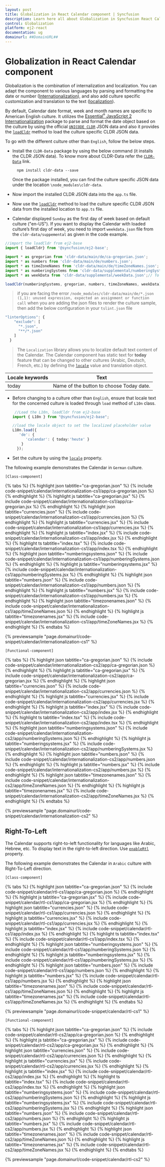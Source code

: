 ```yaml
---
layout: post
title: Globalization in React Calendar component | Syncfusion
description: Learn here all about Globalization in Syncfusion React Calendar component of Syncfusion Essential JS 2 and more.
control: Globalization 
platform: ej2-react
documentation: ug
domainurl: ##DomainURL##
---
```


# Globalization in React Calendar component

Globalization is the combination of internalization and localization. You can adapt the component to various languages by parsing and formatting the date or number ([Internationalization](https://ej2.syncfusion.com/react/documentation/common/globalization/internationalization)), and also add culture specific customization and translation to the text ([localization](https://ej2.syncfusion.com/react/documentation/common/globalization/localization)).

By default, Calendar date format, week and month names are specific to American English culture. It utilizes the [Essential<sup style="font-size:70%">&reg;</sup> JavaScript 2 Internationalization](http://ej2.syncfusion.com/documentation/base/internationalization/)
package to parse and format the date object based on the culture by using the official [`UNICODE CLDR`](http://cldr.unicode.org/) JSON data and also it provides the [`loadCldr`](http://ej2.syncfusion.com/documentation/base/intl.html#cldr-data-dependencies) method to load the culture specific CLDR JSON data.

To go with the different culture other than `English`, follow the below steps.

* Install the `CLDR-Data` package by using the below command (it installs the CLDR JSON data). To know more about CLDR-Data refer the [`CLDR-Data`](https://cldr.unicode.org/index/cldr-spec/cldr-json-bindings) link.

    ```
      npm install cldr-data --save
    ```

    Once the package installed, you can find the culture specific JSON data under the location `\node_modules\cldr-data`.

* Now import the installed CLDR JSON data into the `app.ts` file.

* Now use the [`loadCldr`](http://ej2.syncfusion.com/documentation/base/intl.html#cldr-data-dependencies) method to load the culture specific CLDR JSON data from the installed location to `app.ts` file.

* Calendar displayed `Sunday` as the first day of week based on default culture ("en-US"). If you want to display the Calendar with loaded culture’s first day of week, you need to import `weekdata.json` file from the `cldr-data/suppemental` as given in the code example.

```ts
//import the loadCldr from ej2-base
import { loadCldr} from '@syncfusion/ej2-base';

import * as gregorian from 'cldr-data/main/de/ca-gregorian.json';
import * as numbers from 'cldr-data/main/de/numbers.json';
import * as timeZoneNames from 'cldr-data/main/de/timeZoneNames.json';
import * as numberingSystems from 'cldr-data/supplemental/numberingSystems.json';
import * as weekData from 'cldr-data/supplemental/weekData.json';// To load the culture based first day of week

loadCldr(numberingSystems, gregorian, numbers, timeZoneNames, weekData);
```

> if you are facing the error `/node_modules/cldr-data/main/de/*.json (1,1): unused expression, expected an assignment or function call` when you are adding the json files to render the culture sample, then add the below configuration in your `tslint.json` file

```ts
"linterOptions": {
    "exclude": [
      "*.json",
      "**/*.json"
    ]
  }

```

> The `Localization` library allows you to localize default text content of the Calendar. The Calendar component has static text for  **today** feature that can be changed to other cultures (Arabic, Deutsch, French, etc.) by defining the
[`locale`](https://ej2.syncfusion.com/react/documentation/api/calendar#locale) value and translation object.

Locale keywords |Text
-----|-----
today | Name of the button to choose Today date.

* Before changing to a culture other than `English`, ensure that locale text for the concerned culture is loaded through `load` method of `L10n` class.

     ```ts
      //Load the L10n, loadCldr from ej2-base
     import { L10n } from "@syncfusion/ej2-base";

     //load the locale object to set the localized placeholder value
     L10n.load({
        'de': {
           'calendar': { today:'heute' }
         }
       });
     ```

* Set the culture by using the [`locale`](https://ej2.syncfusion.com/react/documentation/api/calendar#locale) property.

The following example demonstrates the Calendar in `German` culture.

`[Class-component]`

{% tabs %}
{% highlight json tabtitle="ca-gregorian.json" %}
{% include code-snippet/calendar/internationalization-cs1/app/ca-gregorian.json %}
{% endhighlight %}
{% highlight js tabtitle="ca-gregorian.jsx" %}
{% include code-snippet/calendar/internationalization-cs1/app/ca-gregorian.jsx %}
{% endhighlight %}
{% highlight json tabtitle="currencies.json" %}
{% include code-snippet/calendar/internationalization-cs1/app/currencies.json %}
{% endhighlight %}
{% highlight js tabtitle="currencies.jsx" %}
{% include code-snippet/calendar/internationalization-cs1/app/currencies.jsx %}
{% endhighlight %}
{% highlight js tabtitle="index.jsx" %}
{% include code-snippet/calendar/internationalization-cs1/app/index.jsx %}
{% endhighlight %}
{% highlight ts tabtitle="index.tsx" %}
{% include code-snippet/calendar/internationalization-cs1/app/index.tsx %}
{% endhighlight %}
{% highlight json tabtitle="numberingsystems.json" %}
{% include code-snippet/calendar/internationalization-cs1/app/numberingSystems.json %}
{% endhighlight %}
{% highlight js tabtitle="numberingsystems.jsx" %}
{% include code-snippet/calendar/internationalization-cs1/app/numberingSystems.jsx %}
{% endhighlight %}
{% highlight json tabtitle="numbers.json" %}
{% include code-snippet/calendar/internationalization-cs1/app/numbers.json %}
{% endhighlight %}
{% highlight js tabtitle="numbers.jsx" %}
{% include code-snippet/calendar/internationalization-cs1/app/numbers.jsx %}
{% endhighlight %}
{% highlight json tabtitle="timezonenames.json" %}
{% include code-snippet/calendar/internationalization-cs1/app/timeZoneNames.json %}
{% endhighlight %}
{% highlight js tabtitle="timezonenames.jsx" %}
{% include code-snippet/calendar/internationalization-cs1/app/timeZoneNames.jsx %}
{% endhighlight %}
{% endtabs %}

 {% previewsample "page.domainurl/code-snippet/calendar/internationalization-cs1" %}

`[Functional-component]`

{% tabs %}
{% highlight json tabtitle="ca-gregorian.json" %}
{% include code-snippet/calendar/internationalization-cs2/app/ca-gregorian.json %}
{% endhighlight %}
{% highlight js tabtitle="ca-gregorian.jsx" %}
{% include code-snippet/calendar/internationalization-cs2/app/ca-gregorian.jsx %}
{% endhighlight %}
{% highlight json tabtitle="currencies.json" %}
{% include code-snippet/calendar/internationalization-cs2/app/currencies.json %}
{% endhighlight %}
{% highlight js tabtitle="currencies.jsx" %}
{% include code-snippet/calendar/internationalization-cs2/app/currencies.jsx %}
{% endhighlight %}
{% highlight js tabtitle="index.jsx" %}
{% include code-snippet/calendar/internationalization-cs2/app/index.jsx %}
{% endhighlight %}
{% highlight ts tabtitle="index.tsx" %}
{% include code-snippet/calendar/internationalization-cs2/app/index.tsx %}
{% endhighlight %}
{% highlight json tabtitle="numberingsystems.json" %}
{% include code-snippet/calendar/internationalization-cs2/app/numberingSystems.json %}
{% endhighlight %}
{% highlight js tabtitle="numberingsystems.jsx" %}
{% include code-snippet/calendar/internationalization-cs2/app/numberingSystems.jsx %}
{% endhighlight %}
{% highlight json tabtitle="numbers.json" %}
{% include code-snippet/calendar/internationalization-cs2/app/numbers.json %}
{% endhighlight %}
{% highlight js tabtitle="numbers.jsx" %}
{% include code-snippet/calendar/internationalization-cs2/app/numbers.jsx %}
{% endhighlight %}
{% highlight json tabtitle="timezonenames.json" %}
{% include code-snippet/calendar/internationalization-cs2/app/timeZoneNames.json %}
{% endhighlight %}
{% highlight js tabtitle="timezonenames.jsx" %}
{% include code-snippet/calendar/internationalization-cs2/app/timeZoneNames.jsx %}
{% endhighlight %}
{% endtabs %}

 {% previewsample "page.domainurl/code-snippet/calendar/internationalization-cs2" %}

## Right-To-Left

The Calendar supports right-to-left functionality for languages like Arabic,  Hebrew, etc. To display text in the right-to-left direction. Use [`enableRtl`](https://ej2.syncfusion.com/react/documentation/api/calendar#enablertl) property.

The following example demonstrates the Calendar in `Arabic` culture with Right-To-Left direction.

`[Class-component]`

{% tabs %}
{% highlight json tabtitle="ca-gregorian.json" %}
{% include code-snippet/calendar/rtl-cs1/app/ca-gregorian.json %}
{% endhighlight %}
{% highlight js tabtitle="ca-gregorian.jsx" %}
{% include code-snippet/calendar/rtl-cs1/app/ca-gregorian.jsx %}
{% endhighlight %}
{% highlight json tabtitle="currencies.json" %}
{% include code-snippet/calendar/rtl-cs1/app/currencies.json %}
{% endhighlight %}
{% highlight js tabtitle="currencies.jsx" %}
{% include code-snippet/calendar/rtl-cs1/app/currencies.jsx %}
{% endhighlight %}
{% highlight js tabtitle="index.jsx" %}
{% include code-snippet/calendar/rtl-cs1/app/index.jsx %}
{% endhighlight %}
{% highlight ts tabtitle="index.tsx" %}
{% include code-snippet/calendar/rtl-cs1/app/index.tsx %}
{% endhighlight %}
{% highlight json tabtitle="numberingsystems.json" %}
{% include code-snippet/calendar/rtl-cs1/app/numberingSystems.json %}
{% endhighlight %}
{% highlight js tabtitle="numberingsystems.jsx" %}
{% include code-snippet/calendar/rtl-cs1/app/numberingSystems.jsx %}
{% endhighlight %}
{% highlight json tabtitle="numbers.json" %}
{% include code-snippet/calendar/rtl-cs1/app/numbers.json %}
{% endhighlight %}
{% highlight js tabtitle="numbers.jsx" %}
{% include code-snippet/calendar/rtl-cs1/app/numbers.jsx %}
{% endhighlight %}
{% highlight json tabtitle="timezonenames.json" %}
{% include code-snippet/calendar/rtl-cs1/app/timeZoneNames.json %}
{% endhighlight %}
{% highlight js tabtitle="timezonenames.jsx" %}
{% include code-snippet/calendar/rtl-cs1/app/timeZoneNames.jsx %}
{% endhighlight %}
{% endtabs %}

 {% previewsample "page.domainurl/code-snippet/calendar/rtl-cs1" %}

`[Functional-component]`

{% tabs %}
{% highlight json tabtitle="ca-gregorian.json" %}
{% include code-snippet/calendar/rtl-cs2/app/ca-gregorian.json %}
{% endhighlight %}
{% highlight js tabtitle="ca-gregorian.jsx" %}
{% include code-snippet/calendar/rtl-cs2/app/ca-gregorian.jsx %}
{% endhighlight %}
{% highlight json tabtitle="currencies.json" %}
{% include code-snippet/calendar/rtl-cs2/app/currencies.json %}
{% endhighlight %}
{% highlight js tabtitle="currencies.jsx" %}
{% include code-snippet/calendar/rtl-cs2/app/currencies.jsx %}
{% endhighlight %}
{% highlight js tabtitle="index.jsx" %}
{% include code-snippet/calendar/rtl-cs2/app/index.jsx %}
{% endhighlight %}
{% highlight ts tabtitle="index.tsx" %}
{% include code-snippet/calendar/rtl-cs2/app/index.tsx %}
{% endhighlight %}
{% highlight json tabtitle="numberingsystems.json" %}
{% include code-snippet/calendar/rtl-cs2/app/numberingSystems.json %}
{% endhighlight %}
{% highlight js tabtitle="numberingsystems.jsx" %}
{% include code-snippet/calendar/rtl-cs2/app/numberingSystems.jsx %}
{% endhighlight %}
{% highlight json tabtitle="numbers.json" %}
{% include code-snippet/calendar/rtl-cs2/app/numbers.json %}
{% endhighlight %}
{% highlight js tabtitle="numbers.jsx" %}
{% include code-snippet/calendar/rtl-cs2/app/numbers.jsx %}
{% endhighlight %}
{% highlight json tabtitle="timezonenames.json" %}
{% include code-snippet/calendar/rtl-cs2/app/timeZoneNames.json %}
{% endhighlight %}
{% highlight js tabtitle="timezonenames.jsx" %}
{% include code-snippet/calendar/rtl-cs2/app/timeZoneNames.jsx %}
{% endhighlight %}
{% endtabs %}

 {% previewsample "page.domainurl/code-snippet/calendar/rtl-cs2" %}